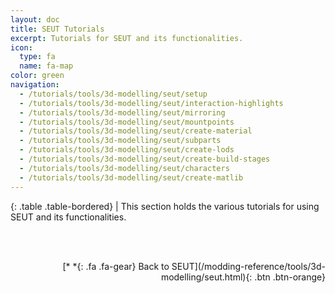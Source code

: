 ```yaml
---
layout: doc
title: SEUT Tutorials
excerpt: Tutorials for SEUT and its functionalities.
icon:
  type: fa
  name: fa-map
color: green
navigation:
  - /tutorials/tools/3d-modelling/seut/setup
  - /tutorials/tools/3d-modelling/seut/interaction-highlights
  - /tutorials/tools/3d-modelling/seut/mirroring
  - /tutorials/tools/3d-modelling/seut/mountpoints
  - /tutorials/tools/3d-modelling/seut/create-material
  - /tutorials/tools/3d-modelling/seut/subparts
  - /tutorials/tools/3d-modelling/seut/create-lods
  - /tutorials/tools/3d-modelling/seut/create-build-stages
  - /tutorials/tools/3d-modelling/seut/characters
  - /tutorials/tools/3d-modelling/seut/create-matlib
---
```


<div class="table-responsive">

{: .table .table-bordered}
| This section holds the various tutorials for using SEUT and its functionalities.

</div>

<br><br/>
<p style="text-align:right">[*&nbsp;*{: .fa .fa-gear} Back to SEUT](/modding-reference/tools/3d-modelling/seut.html){: .btn .btn-orange}</p>